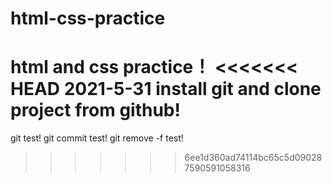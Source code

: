 # html-css-practice
html and css practice！
<<<<<<< HEAD
2021-5-31
install git and clone project from github!
=======
git test!
git commit test!
git remove -f test!
>>>>>>> 6ee1d360ad74114bc65c5d090287590591058316
